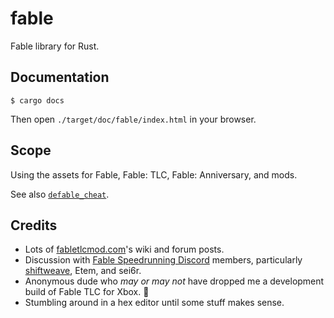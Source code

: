 # fable

Fable library for Rust.

## Documentation

```
$ cargo docs
```

Then open `./target/doc/fable/index.html` in your browser.

## Scope

Using the assets for Fable, Fable: TLC, Fable: Anniversary, and mods.

See also [`defable_cheat`](../defable_cheat).

## Credits

- Lots of [fabletlcmod.com](http://fabletlcmod.com)'s wiki and forum posts.
- Discussion with [Fable Speedrunning Discord](https://discord.gg/Sv8P6Ef) members, particularly [shiftweave](https://github.com/blastedt), Etem, and sei6r.
- Anonymous dude who _may or may not_ have dropped me a development build of Fable TLC for Xbox. :slightly_smiling_face:
- Stumbling around in a hex editor until some stuff makes sense.